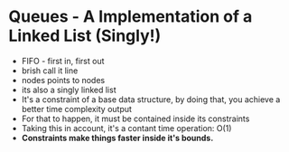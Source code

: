 # Queues - A Implementation of a Linked List (Singly!)
- FIFO - first in, first  out
- brish call it line
- nodes points to nodes
- its also a singly linked list
- It's a constraint of a base data structure, by doing that, you achieve a better time complexity output
- For that to happen, it must be contained inside its constraints
- Taking this in account, it's a contant time operation:
    O(1)
- **Constraints make things faster inside it's bounds.**

 
